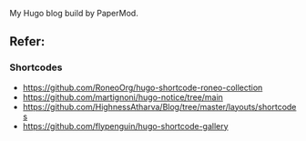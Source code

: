 My Hugo blog build by PaperMod.

## Refer:

### Shortcodes

- https://github.com/RoneoOrg/hugo-shortcode-roneo-collection
- https://github.com/martignoni/hugo-notice/tree/main
- https://github.com/HighnessAtharva/Blog/tree/master/layouts/shortcodes
- https://github.com/flypenguin/hugo-shortcode-gallery
